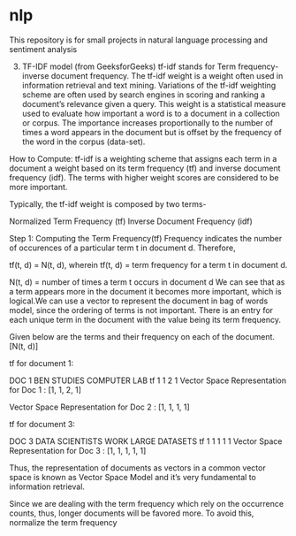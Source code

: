 # nlp
This repository is for small projects in natural language processing and sentiment analysis

3. TF-IDF model (from GeeksforGeeks)
tf-idf stands for Term frequency-inverse document frequency. The tf-idf weight is a weight often used in information retrieval and text mining. Variations of the tf-idf weighting scheme are often used by search engines in scoring and ranking a document’s relevance given a query. This weight is a statistical measure used to evaluate how important a word is to a document in a collection or corpus. The importance increases proportionally to the number of times a word appears in the document but is offset by the frequency of the word in the corpus (data-set).

How to Compute:
tf-idf is a weighting scheme that assigns each term in a document a weight based on its term frequency (tf) and inverse document frequency (idf). The terms with higher weight scores are considered to be more important.

Typically, the tf-idf weight is composed by two terms-

Normalized Term Frequency (tf)
Inverse Document Frequency (idf)

Step 1: Computing the Term Frequency(tf)
Frequency indicates the number of occurences of a particular term t in document d. Therefore,

tf(t, d) = N(t, d), wherein tf(t, d) = term frequency for a term t in document d.

N(t, d)  = number of times a term t occurs in document d
We can see that as a term appears more in the document it becomes more important, which is logical.We can use a vector to represent the document in bag of words model, since the ordering of terms is not important. There is an entry for each unique term in the document with the value being its term frequency.

Given below are the terms and their frequency on each of the document. [N(t, d)]

tf for document 1:

DOC 1	BEN	STUDIES	COMPUTER	LAB
tf	1	1	2	1
Vector Space Representation for Doc 1 : [1, 1, 2, 1]

Vector Space Representation for Doc 2 : [1, 1, 1, 1]

tf for document 3:
 

DOC 3	DATA	SCIENTISTS	WORK	LARGE	DATASETS
tf	1	1	1	1	1
Vector Space Representation for Doc 3 : [1, 1, 1, 1, 1]

Thus, the representation of documents as vectors in a common vector space is known as Vector Space Model and it’s very fundamental to information retrieval.

Since we are dealing with the term frequency which rely on the occurrence counts, thus, longer documents will be favored more. To avoid this, normalize the term frequency
